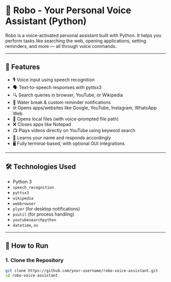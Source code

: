 # 🤖 Robo - Your Personal Voice Assistant (Python)

Robo is a voice-activated personal assistant built with Python. It helps you perform tasks like searching the web, opening applications, setting reminders, and more — all through voice commands.

---

## 🎯 Features

- 🎙️ Voice input using speech recognition  
- 🗣️ Text-to-speech responses with pyttsx3  
- 🔍 Search queries in browser, YouTube, or Wikipedia  
- 🔔 Water break & custom reminder notifications  
- 🌐 Opens apps/websites like Google, YouTube, Instagram, WhatsApp Web  
- 📁 Opens local files (with voice-prompted file path)  
- ❌ Closes apps like Notepad  
- 📺 Plays videos directly on YouTube using keyword search  
- 🧠 Learns your name and responds accordingly  
- 🖥️ Fully terminal-based, with optional GUI integrations

---

## 🛠️ Technologies Used

- Python 3
- `speech_recognition`
- `pyttsx3`
- `wikipedia`
- `webbrowser`
- `plyer` (for desktop notifications)
- `psutil` (for process handling)
- `youtubesearchpython`
- `datetime`, `os`

---

## 🚀 How to Run

### 1. Clone the Repository
```bash
git clone https://github.com/your-username/robo-voice-assistant.git
cd robo-voice-assistant
